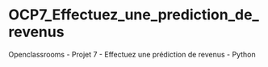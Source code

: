 # OCP7_Effectuez_une_prediction_de_revenus
Openclassrooms - Projet 7 - Effectuez une prédiction de revenus - Python
